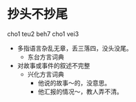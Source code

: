 # 抄头不抄尾
cho1 teu2 beh7 cho1 vei3
+ 多指语言杂乱无章，丢三落四，没头没尾。
  * 东台方言词典
+ 对故事或事件的叙述不完整
  * 兴化方言词典
    - 他说的故事～的，没意思。
    - 他汇报的情况～，教人弄不清。
